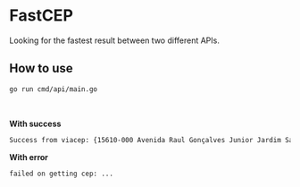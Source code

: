 # FastCEP

Looking for the fastest result between two different APIs.

## How to use

```bash
go run cmd/api/main.go
```

<br>

**With success**

```bash
Success from viacep: {15610-000 Avenida Raul Gonçalves Junior Jardim Santa Rita Fernandópolis São Paulo} (Duration: 352.722831ms)
```

**With error**

```bash
failed on getting cep: ...
```

